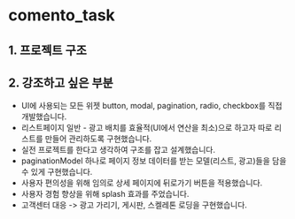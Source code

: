 # comento_task

## 1. 프로젝트 구조


## 2. 강조하고 싶은 부분
- UI에 사용되는 모든 위젯 button, modal, pagination, radio, checkbox를 직접 개발했습니다.
- 리스트페이지 일반 - 광고 배치를 효율적(UI에서 연산을 최소)으로 하고자 따로 리스트를 만들어 관리하도록 구현했습니다.
- 실전 프로젝트를 한다고 생각하여 구조를 잡고 설계했습니다.
- paginationModel 하나로 페이지 정보 데이터를 받는 모델(리스트, 광고)들을 담을 수 있게 구현했습니다.
- 사용자 편의성을 위해 임의로 상세 페이지에 뒤로가기 버튼을 적용했습니다.
- 사용자 경험 향상을 위해 splash 효과를 주었습니다.
- 고객센터 대응 -> 광고 가리기, 게시판, 스켈레톤 로딩을 구현했습니다.
